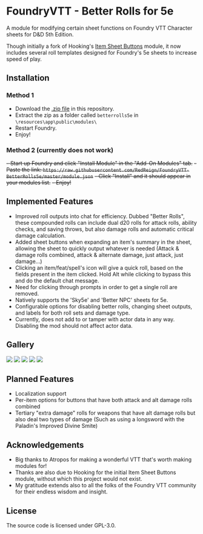 # FoundryVTT - Better Rolls for 5e
A module for modifying certain sheet functions on Foundry VTT Character sheets for D&D 5th Edition.

Though initially a fork of Hooking's [Item Sheet Buttons](https://gitlab.com/hooking/foundry-vtt---item-sheet-buttons) module, it now includes several roll templates designed for Foundry's 5e sheets to increase speed of play.

## Installation
### Method 1
- Download the [.zip file](https://github.com/RedReign/FoundryVTT-BetterRolls5e/raw/master/betterrolls5e.zip) in this repository.
- Extract the zip as a folder called `betterrolls5e` in `\resources\app\public\modules\`
- Restart Foundry.
- Enjoy!

### Method 2 (currently does not work)
~~- Start up Foundry and click "Install Module" in the "Add-On Modules" tab.~~
~~- Paste the link: `https://raw.githubusercontent.com/RedReign/FoundryVTT-BetterRolls5e/master/module.json`~~
~~- Click "Install" and it should appear in your modules list.~~
~~- Enjoy!~~

## Implemented Features
- Improved roll outputs into chat for efficiency. Dubbed "Better Rolls", these compounded rolls can include dual d20 rolls for attack rolls, ability checks, and saving throws, but also damage rolls and automatic critical damage calculation.
- Added sheet buttons when expanding an item's summary in the sheet, allowing the sheet to quickly output whatever is needed (Attack & damage rolls combined, attack & alternate damage, just attack, just damage...)
- Clicking an item/feat/spell's icon will give a quick roll, based on the fields present in the item clicked. Hold Alt while clicking to bypass this and do the default chat message.
- Need for clicking through prompts in order to get a single roll are removed.
- Natively supports the 'Sky5e' and 'Better NPC' sheets for 5e.
- Configurable options for disabling better rolls, changing sheet outputs, and labels for both roll sets and damage type.
- Currently, does not add to or tamper with actor data in any way. Disabling the mod should not affect actor data.

## Gallery
![](https://i.imgur.com/vZcoslI.png)
![](https://i.imgur.com/hBsV2NK.png)
![](https://i.imgur.com/yc6jp3C.png)
![](https://i.imgur.com/y7Hz7lY.png)
![](https://i.imgur.com/FmeNGm3.png)

## Planned Features
- Localization support
- Per-item options for buttons that have both attack and alt damage rolls combined
- Tertiary "extra damage" rolls for weapons that have alt damage rolls but also deal two types of damage (Such as using a longsword with the Paladin's Improved Divine Smite)

## Acknowledgements
- Big thanks to Atropos for making a wonderful VTT that's worth making modules for!
- Thanks are also due to Hooking for the initial Item Sheet Buttons module, without which this project would not exist.
- My gratitude extends also to all the folks of the Foundry VTT community for their endless wisdom and insight.

## License
The source code is licensed under GPL-3.0.
